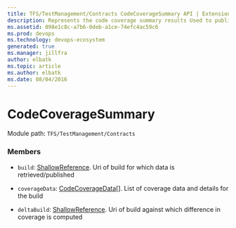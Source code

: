 ```yaml
---
title: TFS/TestManagement/Contracts CodeCoverageSummary API | Extensions for Azure DevOps Services
description: Represents the code coverage summary results Used to publish or retrieve code coverage summary against a build
ms.assetid: 098e1c8c-a7b6-0deb-a1ce-74efc4ac59c6
ms.prod: devops
ms.technology: devops-ecosystem
generated: true
ms.manager: jillfra
author: elbatk
ms.topic: article
ms.author: elbatk
ms.date: 08/04/2016
---
```


# CodeCoverageSummary

Module path: `TFS/TestManagement/Contracts`


### Members

* `build`: [ShallowReference](../../../TFS/TestManagement/Contracts/ShallowReference.md). Uri of build for which data is retrieved/published

* `coverageData`: [CodeCoverageData](../../../TFS/TestManagement/Contracts/CodeCoverageData.md)[]. List of coverage data and details for the build

* `deltaBuild`: [ShallowReference](../../../TFS/TestManagement/Contracts/ShallowReference.md). Uri of build against which difference in coverage is computed

